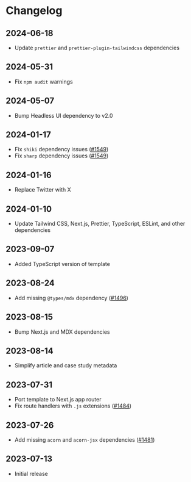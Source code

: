 # Changelog

## 2024-06-18

- Update `prettier` and `prettier-plugin-tailwindcss` dependencies

## 2024-05-31

- Fix `npm audit` warnings

## 2024-05-07

- Bump Headless UI dependency to v2.0

## 2024-01-17

- Fix `shiki` dependency issues ([#1549](https://github.com/tailwindlabs/Brite-issues/issues/1549))
- Fix `sharp` dependency issues ([#1549](https://github.com/tailwindlabs/Brite-issues/issues/1549))

## 2024-01-16

- Replace Twitter with X

## 2024-01-10

- Update Tailwind CSS, Next.js, Prettier, TypeScript, ESLint, and other dependencies

## 2023-09-07

- Added TypeScript version of template

## 2023-08-24

- Add missing `@types/mdx` dependency ([#1496](https://github.com/tailwindlabs/Brite-issues/issues/1496))

## 2023-08-15

- Bump Next.js and MDX dependencies

## 2023-08-14

- Simplify article and case study metadata

## 2023-07-31

- Port template to Next.js app router
- Fix route handlers with `.js` extensions ([#1484](https://github.com/tailwindlabs/Brite-issues/issues/1484))

## 2023-07-26

- Add missing `acorn` and `acorn-jsx` dependencies ([#1481](https://github.com/tailwindlabs/Brite-issues/issues/1481))

## 2023-07-13

- Initial release
